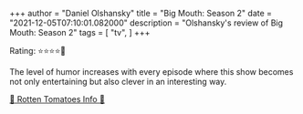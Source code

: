 +++
author = "Daniel Olshansky"
title = "Big Mouth: Season 2"
date = "2021-12-05T07:10:01.082000"
description = "Olshansky's review of Big Mouth: Season 2"
tags = [
    "tv",
]
+++

Rating: ⭐⭐⭐⭐🌟

The level of humor increases with every episode where this show becomes not only entertaining but also clever in an interesting way.

[🍅 Rotten Tomatoes Info 🍅](https://www.rottentomatoes.com//tv/big_mouth/s02)